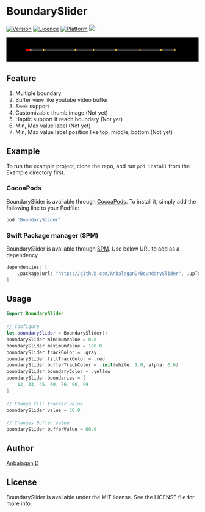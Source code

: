# BoundarySlider

[![Version](https://img.shields.io/cocoapods/v/BoundarySlider.svg?style=flat)](https://cocoapods.org/pods/BoundarySlider)
[![Licence](https://img.shields.io/cocoapods/l/BoundarySlider.svg?style=flat)](https://cocoapods.org/pods/BoundarySlider)
[![Platform](https://img.shields.io/cocoapods/p/BoundarySlider.svg?style=flat)](https://cocoapods.org/pods/BoundarySlider)
[![](https://img.shields.io/endpoint?url=https%3A%2F%2Fswiftpackageindex.com%2Fapi%2Fpackages%2FAnbalaganD%2FBoundarySlider%2Fbadge%3Ftype%3Dswift-versions)](https://swiftpackageindex.com/AnbalaganD/BoundarySlider)

![Slider](Screenshot/slider.gif)

## Feature

 1. Multiple boundary
 2. Buffer view like youtube video buffer
 3. Seek support
 4. Customizable thumb image (Not yet)
 5. Haptic support if reach boundary (Not yet)
 6. Min, Max value label (Not yet)
 7. Min, Max value label position like top, middle, bottom (Not yet)

## Example

To run the example project, clone the repo, and run `pod install` from the Example directory first.

### CocoaPods

BoundarySlider is available through [CocoaPods](https://cocoapods.org/pods/BoundarySlider). To install
it, simply add the following line to your Podfile:

```ruby
pod 'BoundarySlider'
```

### Swift Package manager (SPM)

BoundarySlider is available through [SPM](https://github.com/AnbalaganD/BoundarySlider). Use below URL to add as a dependency

```swift
dependencies: [
    .package(url: "https://github.com/AnbalaganD/BoundarySlider", .upToNextMajor(from: "0.1.1"))
]
```

## Usage
```swift
import BoundarySlider

// Configure
let boundarySlider = BoundarySlider()
boundarySlider.minimumValue = 0.0
boundarySlider.maximumValue = 100.0
boundarySlider.trackColor = .gray
boundarySlider.fillTrackColor = .red
boundarySlider.bufferTrackColor = .init(white: 1.0, alpha: 0.6)
boundarySlider.boundaryColor = .yellow
boundarySlider.boundaries = [
    12, 33, 45, 60, 76, 90, 99
]

// Change fill tracker value
boundarySlider.value = 50.0

// Changes Buffer value
boundarySlider.bufferValue = 60.0
```

## Author

[Anbalagan D](mailto:anbu94p@gmail.com)

## License

BoundarySlider is available under the MIT license. See the LICENSE file for more info.
